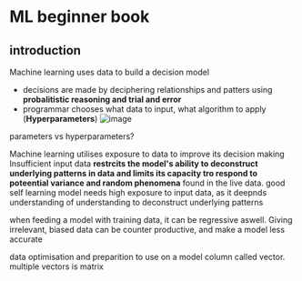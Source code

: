 # ML beginner book
## introduction
Machine learning uses data to build a decision model
- decisions are made by deciphering relationships and patters using **probalitistic reasoning and trial and error**
- programmar chooses what data to input, what algorithm to apply (**Hyperparameters**)
![image](https://github.com/Swiftal13/Machine-Learning/assets/76588047/39d4869a-4819-4e9f-9144-9eda64dbb426)

parameters vs hyperparameters?

Machine learning utilises exposure to data to improve its decision making
Insufficient input data **restrcits the model's ability to deconstruct underlying patterns in data and limits its capacity tro respond to poteential variance and random phenomena** found in the live data.
good self learning model needs high exposure to input data, as it deepnds understanding of understanding to deconstruct underlying patterns

when feeding a model with training data, it can be regressive aswell. Giving irrelevant, biased data can be counter productive, and make a model less accurate

data optimisation and preparition to use on a model
column called vector. multiple vectors is matrix
